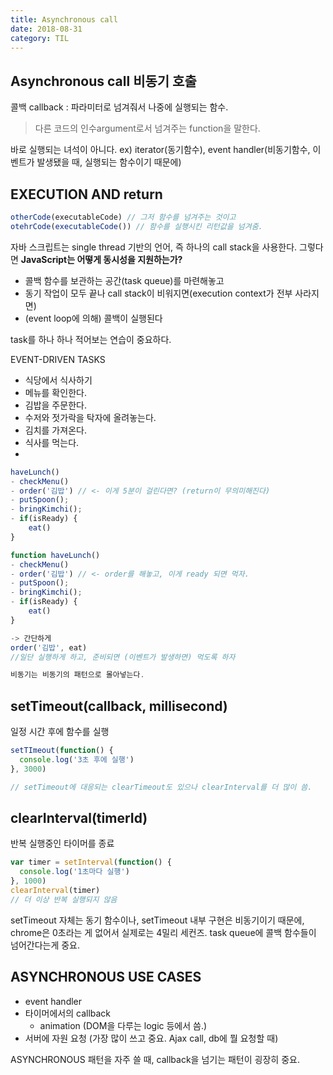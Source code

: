 ```yaml
---
title: Asynchronous call
date: 2018-08-31
category: TIL
---
```


## Asynchronous call 비동기 호출

콜백 callback : 파라미터로 넘겨줘서 나중에 실행되는 함수.

> 다른 코드의 인수argument로서 넘겨주는 function을 말한다.

바로 실행되는 녀석이 아니다. ex) iterator(동기함수), event handler(비동기함수, 이벤트가 발생됐을 때, 실행되는 함수이기 때문에)

## EXECUTION AND return

```javascript
otherCode(executableCode) // 그저 함수를 넘겨주는 것이고
otehrCode(executableCode()) // 함수를 실행시킨 리턴값을 넘겨줌.
```

자바 스크립트는 single thread 기반의 언어, 즉 하나의 call stack을 사용한다. 그렇다면 **JavaScript는 어떻게 동시성을 지원하는가?**

- 콜백 함수를 보관하는 공간(task queue)를 마련해놓고
- 동기 작업이 모두 끝나 call stack이 비워지면(execution context가 전부 사라지면)
- (event loop에 의해) 콜백이 실행된다

task를 하나 하나 적어보는 연습이 중요하다.

EVENT-DRIVEN TASKS

- 식당에서 식사하기
- 메뉴를 확인한다.
- 김밥을 주문한다.
- 수저와 젓가락을 탁자에 올려놓는다.
- 김치를 가져온다.
- 식사를 먹는다.
-

```javascript
haveLunch()
- checkMenu()
- order('김밥') // <- 이게 5분이 걸린다면? (return이 무의미해진다)
- putSpoon();
- bringKimchi();
- if(isReady) {
    eat()
}

function haveLunch()
- checkMenu()
- order('김밥') // <- order를 해놓고, 이게 ready 되면 먹자.
- putSpoon();
- bringKimchi();
- if(isReady) {
    eat()
}

-> 간단하게
order('김밥', eat)
//일단 실행하게 하고, 준비되면 (이벤트가 발생하면) 먹도록 하자

비동기는 비동기의 패턴으로 몰아넣는다.
```

## setTimeout(callback, millisecond)

일정 시간 후에 함수를 실행

```javascript
setTImeout(function() {
  console.log('3초 후에 실행')
}, 3000)

// setTimeout에 대응되는 clearTimeout도 있으나 clearInterval를 더 많이 씀.
```

## clearInterval(timerId)

반복 실행중인 타이머를 종료

```javascript
var timer = setInterval(function() {
  console.log('1초마다 실행')
}, 1000)
clearInterval(timer)
// 더 이상 반복 실행되지 않음
```

setTimeout 자체는 동기 함수이나, setTimeout 내부 구현은 비동기이기 때문에, chrome은 0초라는 게 없어서 실제로는 4밀리 세컨즈. task queue에 콜백 함수들이 넘어간다는게 중요.

## ASYNCHRONOUS USE CASES

- event handler
- 타이머에서의 callback
  - animation (DOM을 다루는 logic 등에서 씀.)
- 서버에 자원 요청 (가장 많이 쓰고 중요. Ajax call, db에 뭘 요청할 때)

ASYNCHRONOUS 패턴을 자주 쓸 때, callback을 넘기는 패턴이 굉장히 중요.
